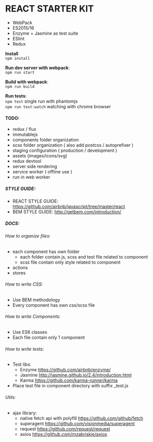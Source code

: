 # REACT STARTER KIT
- WebPack
- ES2015/16
- Enzyme + Jasmine as test suite
- ESlint
- Redux

**Install**  
`npm install`

**Run dev server with webpack**:  
`npm run start`

**Build with webpack**:  
`npm run build`

**Run tests**:  
`npm test`
single run with phantomjs  
`npm run test:watch` watching with chrome browser


#### TODO:
- redux / flux
- immutablejs
- components folder organization
- scss folder organization ( also add postcss / autoprefixer )
- staging configuration ( production / development )
- assets (images/icons/svg)
- redux devtool
- server side rendering
- service worker ( offline use )
- run in web worker


##### STYLE GUIDE:
- REACT STYLE GUIDE: https://github.com/airbnb/javascript/tree/master/react
- BEM STYLE GUIDE: http://getbem.com/introduction/

##### DOCS:
###### How to organize files:
- each component has own folder
    - each folder contain js, scss and test file related to component
    - scss file contain only style related to component
- actions
- stores


###### How to write CSS:
- Use BEM methodology
- Every component has own css/scss file


###### How to write Components:
- Use ES6 classes
- Each file contain only 1 component


###### How to write tests:
- Test libs:
    - Enzyme https://github.com/airbnb/enzyme/
    - Jasmine http://jasmine.github.io/2.4/introduction.html
    - Karma https://github.com/karma-runner/karma
- Place test file in component directory with suffix _test.js

###### Utils:
- ajax library:
    - native fetch api with polyfill https://github.com/github/fetch
    - superagent https://github.com/visionmedia/superagent
    - request https://github.com/request/request
    - axios https://github.com/mzabriskie/axios
